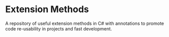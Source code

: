 # Extension Methods

A repository of useful extension methods in C# with annotations to promote code re-usability in projects and fast development.
<br>



